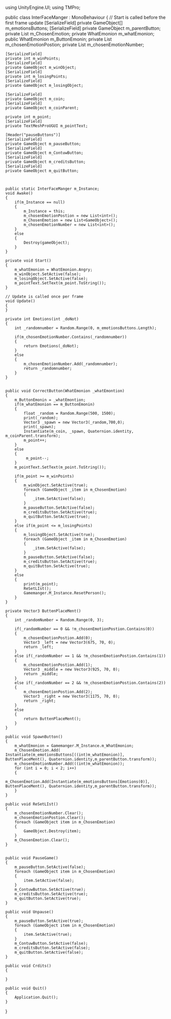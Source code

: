 using UnityEngine.UI;
using TMPro;

public class InterFaceManger : MonoBehaviour
{
    // Start is called before the first frame update
    [SerializeField]
    private GameObject[] m_emotionsButtons;
    [SerializeField]
    private GameObject m_parentButton;
    private List<GameObject> m_ChosenEmotion;
    private WhatEmonion m_whatEmonion;
    public WhatEmonion m_ButtonEmonin;
    private List<int> m_chosenEmotionPostion;
    private List<int> m_chosenEmotionNumber;

    [SerializeField]
    private int m_winPoints;
    [SerializeField]
    private GameObject m_winObject;
    [SerializeField]
    private int m_losingPoints;
    [SerializeField]
    private GameObject m_losingObject;

    [SerializeField]
    private GameObject m_coin;
    [SerializeField]
    private GameObject m_coinParent;

    private int m_point;
    [SerializeField]
    private TextMeshProUGUI m_pointText;

    [Header("pauseButtons")]
    [SerializeField]
    private GameObject m_pauseButton;
    [SerializeField]
    private GameObject m_ContuwButton;
    [SerializeField]
    private GameObject m_creditsButton;
    [SerializeField]
    private GameObject m_quitButton;



    public static InterFaceManger m_Instance;
    void Awake()
    {
        if(m_Instance == null)
        {
            m_Instance = this;
            m_chosenEmotionPostion = new List<int>();
            m_ChosenEmotion = new List<GameObject>();
            m_chosenEmotionNumber = new List<int>();
        }
        else
        {
            Destroy(gameObject);
        }
    }

    private void Start()
    {
        m_whatEmonion = WhatEmonion.Angry;
        m_winObject.SetActive(false);
        m_losingObject.SetActive(false);
        m_pointText.SetText(m_point.ToString());
    }

    // Update is called once per frame
    void Update()
    {
    }

    private int Emotions(int _doNot)
    {
        int _randomnumber = Random.Range(0, m_emotionsButtons.Length);

        if(m_chosenEmotionNumber.Contains(_randomnumber))
        {
            return Emotions(_doNot);
        }
        else
        {
            m_chosenEmotionNumber.Add(_randomnumber);
            return _randomnumber;
        }       
    }

    
    public void CorrectButton(WhatEmonion _whatEmontion)
    {        
        m_ButtonEmonin = _whatEmontion;
        if(m_whatEmonion == m_ButtonEmonin)
        {
            float _random = Random.Range(500, 1500);
            print(_random);
            Vector3 _spawn = new Vector3(_random,700,0);
            print(_spawn);
            Instantiate(m_coin, _spawn, Quaternion.identity, m_coinParent.transform);
            m_point++;           
        }  
        else
        {
             m_point--;        
        }
        m_pointText.SetText(m_point.ToString());

        if(m_point >= m_winPoints)
        {
            m_winObject.SetActive(true);
            foreach (GameObject _item in m_ChosenEmotion)
            {
                _item.SetActive(false);
            }
            m_pauseButton.SetActive(false);
            m_creditsButton.SetActive(true);
            m_quitButton.SetActive(true);
        }
        else if(m_point <= m_losingPoints)
        {
            m_losingObject.SetActive(true);
            foreach (GameObject _item in m_ChosenEmotion)
            {
                _item.SetActive(false);
            }
            m_pauseButton.SetActive(false);
            m_creditsButton.SetActive(true);
            m_quitButton.SetActive(true);
        }
        else
        {
            print(m_point);
            ReSetLIst();
            Gamemanger.M_Instance.ResetPerson();
        }      
    }

    private Vector3 ButtenPlaceMent()
    {
        int _randomNumber = Random.Range(0, 3);

        if(_randomNumber == 0 && !m_chosenEmotionPostion.Contains(0))
        {
            m_chosenEmotionPostion.Add(0);
            Vector3 _left = new Vector3(675, 70, 0);
            return _left;
        }
        else if(_randomNumber == 1 && !m_chosenEmotionPostion.Contains(1))
        {
            m_chosenEmotionPostion.Add(1);
            Vector3 _middle = new Vector3(925, 70, 0);
            return _middle;
        }
        else if(_randomNumber == 2 && !m_chosenEmotionPostion.Contains(2))
        {
            m_chosenEmotionPostion.Add(2);
            Vector3 _right = new Vector3(1175, 70, 0);
            return _right;
        }
        else
        {
            return ButtenPlaceMent();
        }
    }

    public void SpawnButton()
    {
        m_whatEmonion = Gamemanger.M_Instance.m_WhatEmonion;
        m_ChosenEmotion.Add( Instantiate(m_emotionsButtons[((int)m_whatEmonion)], ButtenPlaceMent(), Quaternion.identity,m_parentButton.transform));
        m_chosenEmotionNumber.Add(((int)m_whatEmonion));
        for (int i = 0; i < 2; i++)
        {
            m_ChosenEmotion.Add(Instantiate(m_emotionsButtons[Emotions(0)], ButtenPlaceMent(), Quaternion.identity,m_parentButton.transform));
        }
    }

    public void ReSetLIst()
    {
        m_chosenEmotionNumber.Clear();
        m_chosenEmotionPostion.Clear();
        foreach (GameObject item in m_ChosenEmotion)
        {
            GameObject.Destroy(item);
        }
        m_ChosenEmotion.Clear();
    }


    public void PauseGame()
    {
        m_pauseButton.SetActive(false);
        foreach (GameObject item in m_ChosenEmotion)
        {
            item.SetActive(false);
        }
        m_ContuwButton.SetActive(true);
        m_creditsButton.SetActive(true);
        m_quitButton.SetActive(true);
    }

    public void Unpause()
    {
        m_pauseButton.SetActive(true);
        foreach (GameObject item in m_ChosenEmotion)
        {
            item.SetActive(true);
        }
        m_ContuwButton.SetActive(false);
        m_creditsButton.SetActive(false);
        m_quitButton.SetActive(false);
    }

    public void Crdits()
    {

    }

    public void Quit()
    {
        Application.Quit();
    }
}
